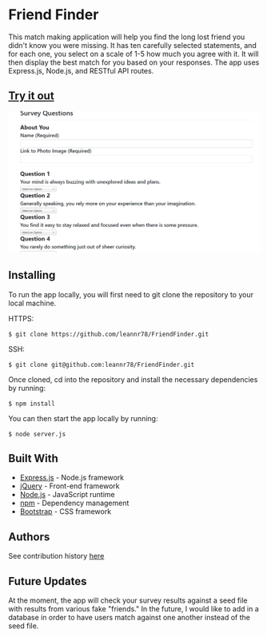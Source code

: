 # Friend Finder

This match making application will help you find the long lost friend you didn't know you were missing. It has ten carefully selected statements, and for each one, you select on a scale of 1-5 how much you agree with it. It will then display the best match for you based on your responses. The app uses Express.js, Node.js, and RESTful API routes.

## [Try it out](https://still-bayou-68375.herokuapp.com/)

![image](./app/public/FriendFinder.PNG)

## Installing

To run the app locally, you will first need to git clone the repository to your local machine. 

HTTPS:
````
$ git clone https://github.com/leannr78/FriendFinder.git
````
SSH:
````
$ git clone git@github.com:leannr78/FriendFinder.git
````

Once cloned, cd into the repository and install the necessary dependencies by running:
````
$ npm install
````

You can then start the app locally by running: 
````
$ node server.js
````

## Built With

* [Express.js](https://expressjs.com/) - Node.js framework
* [jQuery](https://jquery.com/) - Front-end framework 
* [Node.js](https://nodejs.org/en/) - JavaScript runtime
* [npm](https://www.npmjs.com/) - Dependency management
* [Bootstrap](https://getbootstrap.com/) - CSS framework

## Authors
See contribution history [here](https://github.com/leannr78/FriendFinder/graphs/contributors)

## Future Updates
At the moment, the app will check your survey results against a seed file with results from various fake "friends." In the future, I would like to add in a database in order to have users match against one another instead of the seed file. 
